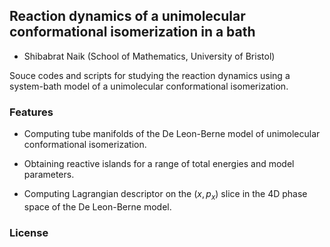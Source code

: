 ## Reaction dynamics of a unimolecular conformational isomerization in a bath

- Shibabrat Naik (School of Mathematics, University of Bristol)

Souce codes and scripts for studying the reaction dynamics using a system-bath model of a unimolecular conformational isomerization.

### Features

- Computing tube manifolds of the De Leon-Berne model of unimolecular conformational isomerization.

- Obtaining reactive islands for a range of total energies and model parameters.

- Computing Lagrangian descriptor on the $(x,p_x)$ slice in the 4D phase space of the De Leon-Berne model.

### License



